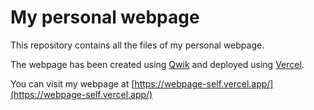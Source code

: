 # My personal webpage

This repository contains all the files of my personal webpage.

The webpage has been created using [Qwik](https://qwik.dev/) and deployed using [Vercel](https://vercel.com/).

You can visit my webpage at [https://webpage-self.vercel.app/](https://webpage-self.vercel.app/)
